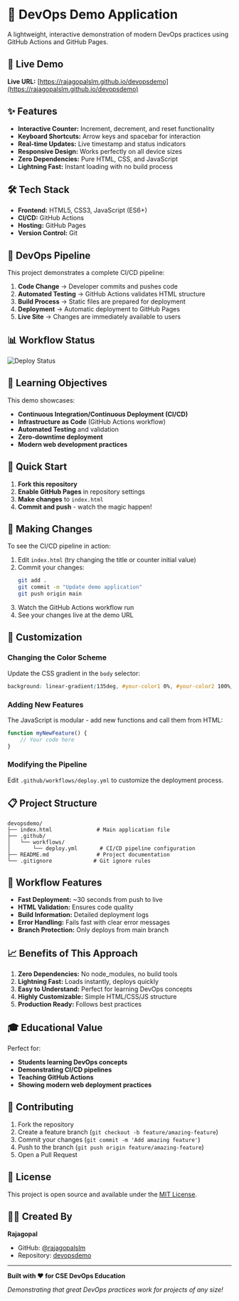 # 🚀 DevOps Demo Application

A lightweight, interactive demonstration of modern DevOps practices using GitHub Actions and GitHub Pages.

## 🌟 Live Demo

**Live URL:** [https://rajagopalslm.github.io/devopsdemo](https://rajagopalslm.github.io/devopsdemo)

## ✨ Features

- **Interactive Counter:** Increment, decrement, and reset functionality
- **Keyboard Shortcuts:** Arrow keys and spacebar for interaction
- **Real-time Updates:** Live timestamp and status indicators
- **Responsive Design:** Works perfectly on all device sizes
- **Zero Dependencies:** Pure HTML, CSS, and JavaScript
- **Lightning Fast:** Instant loading with no build process

## 🛠️ Tech Stack

- **Frontend:** HTML5, CSS3, JavaScript (ES6+)
- **CI/CD:** GitHub Actions
- **Hosting:** GitHub Pages
- **Version Control:** Git

## 🚀 DevOps Pipeline

This project demonstrates a complete CI/CD pipeline:

1. **Code Change** → Developer commits and pushes code
2. **Automated Testing** → GitHub Actions validates HTML structure
3. **Build Process** → Static files are prepared for deployment
4. **Deployment** → Automatic deployment to GitHub Pages
5. **Live Site** → Changes are immediately available to users

## 📊 Workflow Status

![Deploy Status](https://github.com/rajagopalslm/devopsdemo/workflows/🚀%20Deploy%20Static%20DevOps%20Demo/badge.svg)

## 🎯 Learning Objectives

This demo showcases:

- **Continuous Integration/Continuous Deployment (CI/CD)**
- **Infrastructure as Code** (GitHub Actions workflow)
- **Automated Testing** and validation
- **Zero-downtime deployment**
- **Modern web development practices**

## 🚦 Quick Start

1. **Fork this repository**
2. **Enable GitHub Pages** in repository settings
3. **Make changes** to `index.html`
4. **Commit and push** - watch the magic happen!

## 📝 Making Changes

To see the CI/CD pipeline in action:

1. Edit `index.html` (try changing the title or counter initial value)
2. Commit your changes:
   ```bash
   git add .
   git commit -m "Update demo application"
   git push origin main
   ```
3. Watch the GitHub Actions workflow run
4. See your changes live at the demo URL

## 🎨 Customization

### Changing the Color Scheme
Update the CSS gradient in the `body` selector:
```css
background: linear-gradient(135deg, #your-color1 0%, #your-color2 100%);
```

### Adding New Features
The JavaScript is modular - add new functions and call them from HTML:
```javascript
function myNewFeature() {
    // Your code here
}
```

### Modifying the Pipeline
Edit `.github/workflows/deploy.yml` to customize the deployment process.

## 📋 Project Structure

```
devopsdemo/
├── index.html              # Main application file
├── .github/
│   └── workflows/
│       └── deploy.yml       # CI/CD pipeline configuration
├── README.md               # Project documentation
└── .gitignore             # Git ignore rules
```

## 🔧 Workflow Features

- **Fast Deployment:** ~30 seconds from push to live
- **HTML Validation:** Ensures code quality
- **Build Information:** Detailed deployment logs
- **Error Handling:** Fails fast with clear error messages
- **Branch Protection:** Only deploys from main branch

## 📈 Benefits of This Approach

1. **Zero Dependencies:** No node_modules, no build tools
2. **Lightning Fast:** Loads instantly, deploys quickly
3. **Easy to Understand:** Perfect for learning DevOps concepts
4. **Highly Customizable:** Simple HTML/CSS/JS structure
5. **Production Ready:** Follows best practices

## 🎓 Educational Value

Perfect for:
- **Students learning DevOps concepts**
- **Demonstrating CI/CD pipelines**
- **Teaching GitHub Actions**
- **Showing modern web deployment practices**

## 🤝 Contributing

1. Fork the repository
2. Create a feature branch (`git checkout -b feature/amazing-feature`)
3. Commit your changes (`git commit -m 'Add amazing feature'`)
4. Push to the branch (`git push origin feature/amazing-feature`)
5. Open a Pull Request

## 📄 License

This project is open source and available under the [MIT License](LICENSE).

## 👨‍💻 Created By

**Rajagopal**
- GitHub: [@rajagopalslm](https://github.com/rajagopalslm)
- Repository: [devopsdemo](https://github.com/rajagopalslm/devopsdemo)

---

**Built with ❤️ for CSE DevOps Education**

*Demonstrating that great DevOps practices work for projects of any size!*
